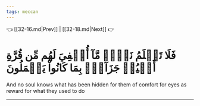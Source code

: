 ```yaml
---
tags: meccan
---
```


👈 [[32-16.md|Prev]] | [[32-18.md|Next]] 👉

# فَلَا تَعۡلَمُ نَفۡسٞ مَّآ أُخۡفِيَ لَهُم مِّن قُرَّةِ أَعۡيُنٖ جَزَآءَۢ بِمَا كَانُواْ يَعۡمَلُونَ

And no soul knows what has been hidden for them of comfort for eyes as reward for what they used to do

---

